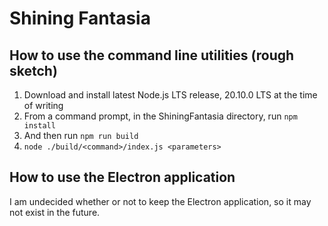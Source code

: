 # Shining Fantasia

## How to use the command line utilities (rough sketch)

1. Download and install latest Node.js LTS release, 20.10.0 LTS at the time of writing
2. From a command prompt, in the ShiningFantasia directory, run `npm install`
3. And then run `npm run build`
4. `node ./build/<command>/index.js <parameters>`

## How to use the Electron application

I am undecided whether or not to keep the Electron application, so it may not exist in the future.
